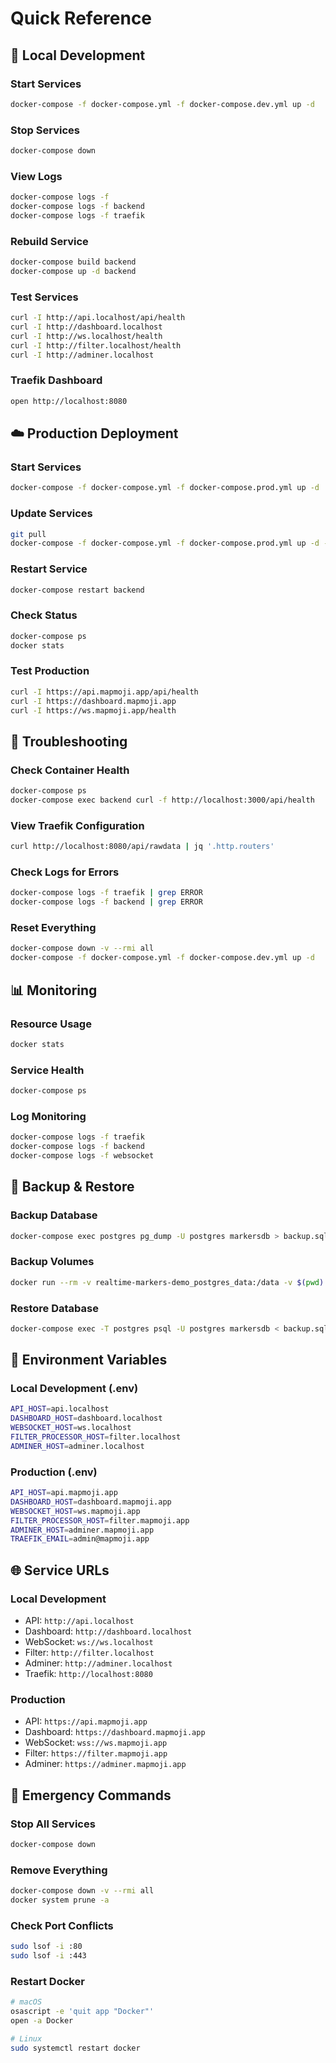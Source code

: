 # Quick Reference

## 🚀 Local Development

### Start Services

```bash
docker-compose -f docker-compose.yml -f docker-compose.dev.yml up -d
```

### Stop Services

```bash
docker-compose down
```

### View Logs

```bash
docker-compose logs -f
docker-compose logs -f backend
docker-compose logs -f traefik
```

### Rebuild Service

```bash
docker-compose build backend
docker-compose up -d backend
```

### Test Services

```bash
curl -I http://api.localhost/api/health
curl -I http://dashboard.localhost
curl -I http://ws.localhost/health
curl -I http://filter.localhost/health
curl -I http://adminer.localhost
```

### Traefik Dashboard

```bash
open http://localhost:8080
```

## ☁️ Production Deployment

### Start Services

```bash
docker-compose -f docker-compose.yml -f docker-compose.prod.yml up -d
```

### Update Services

```bash
git pull
docker-compose -f docker-compose.yml -f docker-compose.prod.yml up -d --build
```

### Restart Service

```bash
docker-compose restart backend
```

### Check Status

```bash
docker-compose ps
docker stats
```

### Test Production

```bash
curl -I https://api.mapmoji.app/api/health
curl -I https://dashboard.mapmoji.app
curl -I https://ws.mapmoji.app/health
```

## 🔧 Troubleshooting

### Check Container Health

```bash
docker-compose ps
docker-compose exec backend curl -f http://localhost:3000/api/health
```

### View Traefik Configuration

```bash
curl http://localhost:8080/api/rawdata | jq '.http.routers'
```

### Check Logs for Errors

```bash
docker-compose logs -f traefik | grep ERROR
docker-compose logs -f backend | grep ERROR
```

### Reset Everything

```bash
docker-compose down -v --rmi all
docker-compose -f docker-compose.yml -f docker-compose.dev.yml up -d
```

## 📊 Monitoring

### Resource Usage

```bash
docker stats
```

### Service Health

```bash
docker-compose ps
```

### Log Monitoring

```bash
docker-compose logs -f traefik
docker-compose logs -f backend
docker-compose logs -f websocket
```

## 💾 Backup & Restore

### Backup Database

```bash
docker-compose exec postgres pg_dump -U postgres markersdb > backup.sql
```

### Backup Volumes

```bash
docker run --rm -v realtime-markers-demo_postgres_data:/data -v $(pwd):/backup alpine tar czf /backup/postgres_backup.tar.gz -C /data .
```

### Restore Database

```bash
docker-compose exec -T postgres psql -U postgres markersdb < backup.sql
```

## 🔐 Environment Variables

### Local Development (.env)

```bash
API_HOST=api.localhost
DASHBOARD_HOST=dashboard.localhost
WEBSOCKET_HOST=ws.localhost
FILTER_PROCESSOR_HOST=filter.localhost
ADMINER_HOST=adminer.localhost
```

### Production (.env)

```bash
API_HOST=api.mapmoji.app
DASHBOARD_HOST=dashboard.mapmoji.app
WEBSOCKET_HOST=ws.mapmoji.app
FILTER_PROCESSOR_HOST=filter.mapmoji.app
ADMINER_HOST=adminer.mapmoji.app
TRAEFIK_EMAIL=admin@mapmoji.app
```

## 🌐 Service URLs

### Local Development

- API: `http://api.localhost`
- Dashboard: `http://dashboard.localhost`
- WebSocket: `ws://ws.localhost`
- Filter: `http://filter.localhost`
- Adminer: `http://adminer.localhost`
- Traefik: `http://localhost:8080`

### Production

- API: `https://api.mapmoji.app`
- Dashboard: `https://dashboard.mapmoji.app`
- WebSocket: `wss://ws.mapmoji.app`
- Filter: `https://filter.mapmoji.app`
- Adminer: `https://adminer.mapmoji.app`

## 🚨 Emergency Commands

### Stop All Services

```bash
docker-compose down
```

### Remove Everything

```bash
docker-compose down -v --rmi all
docker system prune -a
```

### Check Port Conflicts

```bash
sudo lsof -i :80
sudo lsof -i :443
```

### Restart Docker

```bash
# macOS
osascript -e 'quit app "Docker"'
open -a Docker

# Linux
sudo systemctl restart docker
```
